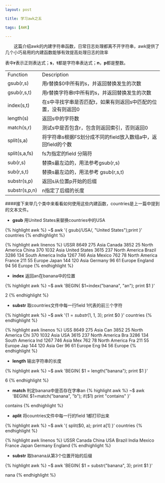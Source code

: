 ```yaml
---
layout: post

title: 学习awk之五

tags: [AWK]

---
```

&emsp;&emsp;这篇介绍awk的内建字符串函数，日常日志处理都离不开字符串，awk提供了几个小巧易用的内建函数能够有效提高处理日志的效率

表中**r**表示正则表达式；**s**，**t**都是字符串表达式；**n**，**p**都是整数。

<table class="table table-bordered table-striped table-condensed">
   <tr>
      <td>Function</td>
      <td>Description</td>
   </tr>
   <tr>
      <td>gsub(r,s)</td>
      <td>&#29992;r&#26367;&#25442;$0&#20013;&#25152;&#26377;&#30340;s&#65292;&#24182;&#36820;&#22238;&#26367;&#25442;&#21457;&#29983;&#30340;&#27425;&#25968;</td>
   </tr>
   <tr>
      <td>gsub(r,s,t)</td>
      <td>&#29992;r&#26367;&#25442;&#23383;&#31526;&#20018;t&#20013;&#25152;&#26377;&#30340;s&#65292;&#24182;&#36820;&#22238;&#26367;&#25442;&#21457;&#29983;&#30340;&#27425;&#25968;</td>
   </tr>
   <tr>
      <td>index(s,t)</td>
      <td>&#22312;s&#20013;&#23547;&#25214;&#23383;&#20018;&#26159;&#21542;&#21305;&#37197;t&#65292;&#22914;&#26524;&#26377;&#21017;&#36820;&#22238;s&#20013;&#21305;&#37197;&#30340;&#20301;&#32622;&#65292;&#27809;&#26377;&#21017;&#36820;&#22238;0</td>
   </tr>
   <tr>
      <td>length(s)</td>
      <td>&#36820;&#22238;s&#20013;&#30340;&#23383;&#31526;&#25968;</td>
   </tr>
   <tr>
      <td>match(s,r)</td>
      <td>&#27979;&#35797;s&#20013;&#26159;&#21542;&#21253;&#21547;r&#65292;&#21253;&#21547;&#21017;&#36820;&#22238;&#32034;&#24341;&#65292;&#21542;&#21017;&#36820;&#22238;0</td>
   </tr>
   <tr>
      <td>split(s,a)</td>
      <td>&#23558;&#23383;&#31526;&#20018;s&#26681;&#25454;FS&#21010;&#20998;&#25104;&#19981;&#21516;&#30340;field&#25918;&#20837;&#25968;&#32452;a&#20013;&#65292;&#36820;&#22238;field&#30340;&#20010;&#25968;</td>
   </tr>
   <tr>
      <td>split(s,a,fs)</td>
      <td>fs&#20026;&#25351;&#23450;&#30340;field &#20998;&#38548;&#31526;</td>
   </tr>
   <tr>
      <td>sub(r,s)</td>
      <td>&#26367;&#25442;s&#26368;&#24038;&#36793;&#30340;&#65292;&#29992;&#27861;&#21442;&#32771;gsub(r,s)</td>
   </tr>
   <tr>
      <td>sub(r,s,t)</td>
      <td>&#26367;&#25442;s&#26368;&#24038;&#36793;&#30340;&#65292;&#29992;&#27861;&#21442;&#32771; gsub(r,s,t)</td>
   </tr>
   <tr>
      <td>substr(s,p)</td>
      <td>&#36820;&#22238;s&#20174;&#20301;&#32622;p&#24320;&#22987;&#30340;&#21518;&#32512;</td>
   </tr>
   <tr>
      <td>substr(s,p,n)</td>
      <td>n&#25351;&#23450;&#20102;&#21518;&#32512;&#30340;&#38271;&#24230;</td>
   </tr>
</table>



####接下来举几个类中来看看如何使用这些内建函数，countries是上一篇中提到的文本文件。

* **gsub** 用United States来替换countries中的USA

{% highlight awk %}
~$ awk '{ gsub(/USA/, "United States");print }' countries
{% endhighlight %}

{% highlight awk linenos %}
USSR    8649    275     Asia
Canada  3852    25      North America
China   370     1032    Asia
United States     3615    237     North America
Brazil  3286    134     South America
India   1267    746     Asia
Mexico  762     78      North America
France  211     55      Europe
Japan   144     120     Asia
Germany 96      61      Europe
England 94      56      Europe
{% endhighlight %}



* **index** 返回an在banana中的位置

{% highlight awk %}
~$ awk 'BEGIN{ $1=index("banana", "an"); print $1 }'

2
{% endhighlight %}

* **substr**  取countries文件中每一行field 1代表的前三个字符

{% highlight awk  %}
~$ awk '{$1 = substr($1, 1, 3); print $0 }' countries
{% endhighlight %}

{% highlight awk linenos %}
USS 8649 275 Asia
Can 3852 25 North America
Chi 370 1032 Asia
USA 3615 237 North America
Bra 3286 134 South America
Ind 1267 746 Asia
Mex 762 78 North America
Fra 211 55 Europe
Jap 144 120 Asia
Ger 96 61 Europe
Eng 94 56 Europe
{% endhighlight %}

* **length** 输出字符串的长度

{% highlight awk %}
~$ awk 'BEGIN{ $1 = length("banana"); print $1 }'

6
{% endhighlight %}



* **match** 判定banana中是否存在字串an
{% highlight awk %}
~$ awk 'BEGIN{ $1=match("banana", "b"); if($1) print "contains" }'

contains
{% endhighlight %}


* **aplit** 将countries文件中每一行的field 1都打印出来

{% highlight awk %}
~$ awk '{ split($0, a); print a[1] }' countries
{% endhighlight %}

{% highlight awk linenos %}
USSR
Canada
China
USA
Brazil
India
Mexico
France
Japan
Germany
England
{% endhighlight %}

* **substr** 取banana从第3个位置开始的后缀

{% highlight awk %}
~$  awk 'BEGIN{ $1 = substr("banana", 3); print $1 }'

nana
{% endhighlight %}

